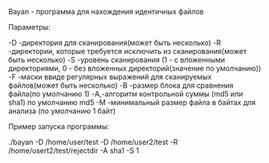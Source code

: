  Bayan - программа для нахождения идентичных файлов 
 
 Параметры:
 
 -D -директория для сканирования(может быть несколько)
 -R -директории, которые требуется исключить из сканирования(может быть несколько)
 -S -уровень сканирования (1 - с вложенными директориями, 0 - без вложенных директорий(значение по умолчанию))
 -F -маски ввиде регулярных выражений для сканируемых файлов(может быть несколько)
 -B -размер блока для сравнения файла(по умолчанию 1)
 -A,-алгоритм контрольной суммы (md5 или sha1) по умолчанию md5
 -M -минимальный размер файла в байтах для анализа (по умолчанию 1 байт)
 
 Пример запуска программы:
 
 ./bayan -D /home/user/test -D /home/user2/test -R /home/usert2/test/rejectdir -A sha1 -S 1